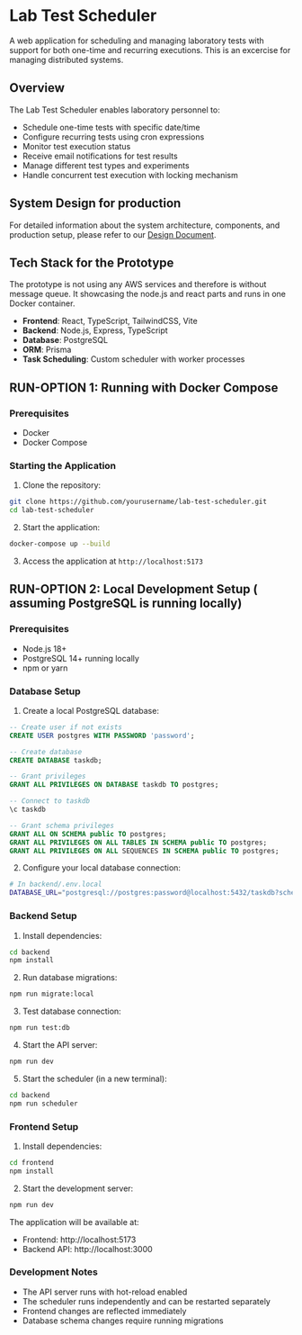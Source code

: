 # Lab Test Scheduler

A web application for scheduling and managing laboratory tests with support for both one-time and recurring executions. This is an excercise for managing distributed systems.

## Overview

The Lab Test Scheduler enables laboratory personnel to:

- Schedule one-time tests with specific date/time
- Configure recurring tests using cron expressions
- Monitor test execution status
- Receive email notifications for test results
- Manage different test types and experiments
- Handle concurrent test execution with locking mechanism

## System Design for production

For detailed information about the system architecture, components, and production setup, please refer to our [Design Document](docs/Design%20Document.pdf).

## Tech Stack for the Prototype

The prototype is not using any AWS services and therefore is without message queue. It showcasing the node.js and react parts and runs in one Docker container.

- **Frontend**: React, TypeScript, TailwindCSS, Vite
- **Backend**: Node.js, Express, TypeScript
- **Database**: PostgreSQL
- **ORM**: Prisma
- **Task Scheduling**: Custom scheduler with worker processes

## RUN-OPTION 1: Running with Docker Compose

### Prerequisites

- Docker
- Docker Compose

### Starting the Application

1. Clone the repository:

```bash
git clone https://github.com/yourusername/lab-test-scheduler.git
cd lab-test-scheduler
```

2. Start the application:

```bash
docker-compose up --build
```

3. Access the application at `http://localhost:5173`

## RUN-OPTION 2: Local Development Setup ( assuming PostgreSQL is running locally)

### Prerequisites

- Node.js 18+
- PostgreSQL 14+ running locally
- npm or yarn

### Database Setup

1. Create a local PostgreSQL database:

```sql
-- Create user if not exists
CREATE USER postgres WITH PASSWORD 'password';

-- Create database
CREATE DATABASE taskdb;

-- Grant privileges
GRANT ALL PRIVILEGES ON DATABASE taskdb TO postgres;

-- Connect to taskdb
\c taskdb

-- Grant schema privileges
GRANT ALL ON SCHEMA public TO postgres;
GRANT ALL PRIVILEGES ON ALL TABLES IN SCHEMA public TO postgres;
GRANT ALL PRIVILEGES ON ALL SEQUENCES IN SCHEMA public TO postgres;
```

2. Configure your local database connection:

```bash
# In backend/.env.local
DATABASE_URL="postgresql://postgres:password@localhost:5432/taskdb?schema=public"
```

### Backend Setup

1. Install dependencies:

```bash
cd backend
npm install
```

2. Run database migrations:

```bash
npm run migrate:local
```

3. Test database connection:

```bash
npm run test:db
```

4. Start the API server:

```bash
npm run dev
```

5. Start the scheduler (in a new terminal):

```bash
cd backend
npm run scheduler
```

### Frontend Setup

1. Install dependencies:

```bash
cd frontend
npm install
```

2. Start the development server:

```bash
npm run dev
```

The application will be available at:

- Frontend: http://localhost:5173
- Backend API: http://localhost:3000

### Development Notes

- The API server runs with hot-reload enabled
- The scheduler runs independently and can be restarted separately
- Frontend changes are reflected immediately
- Database schema changes require running migrations
